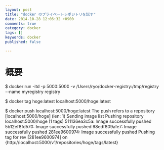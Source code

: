 ```yaml
---
layout: post
title: "docker のプライベートレポジトリを試す"
date: 2014-10-28 12:06:32 +0900
comments: true
category: docker
tags: []
keywords: docker
published: false

---
```


概要
====

$ docker run -itd -p 5000:5000 -v /Users/ryo/docker-registry:/tmp/registry --name myregistry registry

$ docker tag hoge:latest localhost:5000/hoge:latest

$ docker push localhost:5000/hoge:latest
The push refers to a repository [localhost:5000/hoge] (len: 1)
Sending image list
Pushing repository localhost:5000/hoge (1 tags)
511136ea3c5a: Image successfully pushed 
5b12ef8fd570: Image successfully pushed 
68edf809afe7: Image successfully pushed 
281ee9600974: Image successfully pushed 
Pushing tag for rev [281ee9600974] on {http://localhost:5000/v1/repositories/hoge/tags/latest}